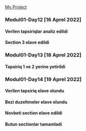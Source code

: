 [My Project](https://faridheydarli.github.io)

### Modul01-Day12 [16 Aprel 2022]

#### Verilen tapsiriqlar analiz edildi

#### Section 3 elave edildi

### Modul01-Day13 [18 Aprel 2022]

#### Tapsiriq 1 ve 2 yerine yetirildi

### Modul01-Day14 [19 Aprel 2022]

#### Verilen tapsiriq elave olundu

#### Bezi duzeltmeler elave olundu

#### Novbeti section elave edildi

#### Butun sectionlar tamamladi